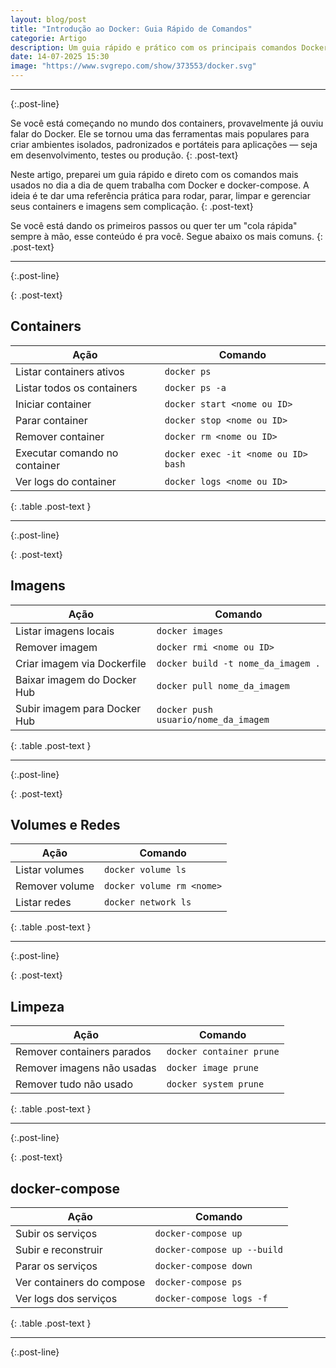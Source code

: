 ```yaml
---
layout: blog/post
title: "Introdução ao Docker: Guia Rápido de Comandos"
categorie: Artigo
description: Um guia rápido e prático com os principais comandos Docker e docker-compose para iniciantes. Ideal para quem está começando e quer entender como listar, executar, parar e gerenciar containers, imagens, volumes e redes no dia a dia.
date: 14-07-2025 15:30
image: "https://www.svgrepo.com/show/373553/docker.svg"
---
```


---
{:.post-line}

Se você está começando no mundo dos containers, provavelmente já ouviu falar do Docker. Ele se tornou uma das ferramentas mais populares para criar ambientes isolados, padronizados e portáteis para aplicações — seja em desenvolvimento, testes ou produção.
{: .post-text}

Neste artigo, preparei um guia rápido e direto com os comandos mais usados no dia a dia de quem trabalha com Docker e docker-compose. A ideia é te dar uma referência prática para rodar, parar, limpar e gerenciar seus containers e imagens sem complicação.
{: .post-text}

Se você está dando os primeiros passos ou quer ter um "cola rápida" sempre à mão, esse conteúdo é pra você. Segue abaixo os mais comuns.
{: .post-text}

---
{:.post-line}

{: .post-text}

## Containers

| Ação                          | Comando                             |
| ----------------------------- | ----------------------------------- |
| Listar containers ativos      | `docker ps`                         |
| Listar todos os containers    | `docker ps -a`                      |
| Iniciar container             | `docker start <nome ou ID>`         |
| Parar container               | `docker stop <nome ou ID>`          |
| Remover container             | `docker rm <nome ou ID>`            |
| Executar comando no container | `docker exec -it <nome ou ID> bash` |
| Ver logs do container         | `docker logs <nome ou ID>`          |
{: .table .post-text }

---
{:.post-line}

{: .post-text}

## Imagens

| Ação                         | Comando                              |
| ---------------------------- | ------------------------------------ |
| Listar imagens locais        | `docker images`                      |
| Remover imagem               | `docker rmi <nome ou ID>`            |
| Criar imagem via Dockerfile  | `docker build -t nome_da_imagem .`   |
| Baixar imagem do Docker Hub  | `docker pull nome_da_imagem`         |
| Subir imagem para Docker Hub | `docker push usuario/nome_da_imagem` |
{: .table .post-text }

---
{:.post-line}

{: .post-text}

## Volumes e Redes

| Ação           | Comando                   |
| -------------- | ------------------------- |
| Listar volumes | `docker volume ls`        |
| Remover volume | `docker volume rm <nome>` |
| Listar redes   | `docker network ls`       |
{: .table .post-text }

---
{:.post-line}

{: .post-text}

## Limpeza

| Ação                       | Comando                  |
| -------------------------- | ------------------------ |
| Remover containers parados | `docker container prune` |
| Remover imagens não usadas | `docker image prune`     |
| Remover tudo não usado     | `docker system prune`    |
{: .table .post-text }

---
{:.post-line}

{: .post-text}

## docker-compose

| Ação                      | Comando                     |
| ------------------------- | --------------------------- |
| Subir os serviços         | `docker-compose up`         |
| Subir e reconstruir       | `docker-compose up --build` |
| Parar os serviços         | `docker-compose down`       |
| Ver containers do compose | `docker-compose ps`         |
| Ver logs dos serviços     | `docker-compose logs -f`    |
{: .table .post-text }

---
{:.post-line}
